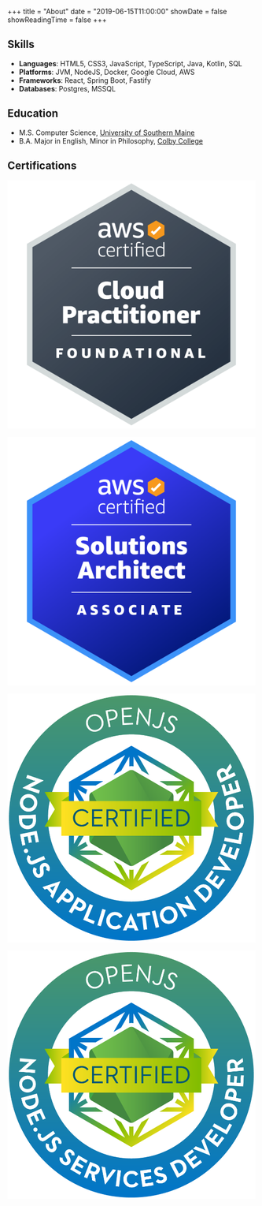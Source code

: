 +++
title = "About"
date = "2019-06-15T11:00:00"
showDate = false
showReadingTime = false
+++

## Skills

- **Languages**: HTML5, CSS3, JavaScript, TypeScript, Java, Kotlin, SQL
- **Platforms**: JVM, NodeJS, Docker, Google Cloud, AWS
- **Frameworks**: React, Spring Boot, Fastify
- **Databases**: Postgres, MSSQL

## Education

- M.S. Computer Science, [University of Southern Maine](https://usm.maine.edu/)
- B.A. Major in English, Minor in Philosophy, [Colby College](https://www.colby.edu/)


## Certifications

<div class="certifications">

[![AWS Certified Cloud Practicioner Certification](/img/aws-certified-cloud-practitioner.png)](https://www.credly.com/badges/33b5ac22-dff2-4286-9c75-72164b179c71/public_url)

[![AWS Certified Solutions Architect Associate Certification](/img/aws-certified-solutions-architect-associate.png)](https://www.credly.com/badges/182de53e-a6d2-4f13-851e-768f7ccd7da5/public_url)

[![OpenJS NodeJS Application Developer Certification](/img/jsnad-openjs-node-js-application-developer.png)](https://www.credly.com/badges/cec277c4-e085-46b1-bc1b-90779e37910f/public_url)

[![OpenJS NodeJS Services Developer Certification](/img/jsnsd-openjs-node-js-services-developer.png)](https://www.credly.com/badges/54f4003b-f18e-4397-92e2-0c7bcfd5e16b/public_url)

</div>

